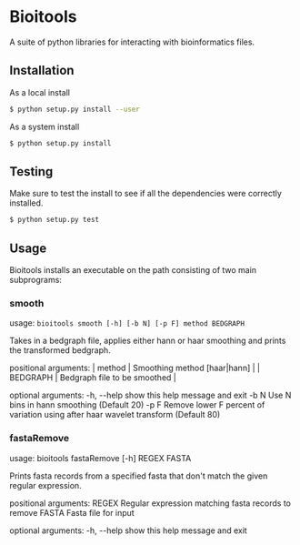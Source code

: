 # Bioitools

A suite of python libraries for interacting with bioinformatics files.

## Installation

As a local install
```bash
$ python setup.py install --user
```
As a system install
```bash
$ python setup.py install
```

## Testing

Make sure to test the install to see if all the dependencies were correctly installed.
```bash
$ python setup.py test
```

## Usage

Bioitools installs an executable on the path consisting of two main subprograms:

### smooth

usage: `bioitools smooth [-h] [-b N] [-p F] method BEDGRAPH`

Takes in a bedgraph file, applies either hann or haar smoothing and prints the
transformed bedgraph.

positional arguments:
|  method   |   Smoothing method [haar|hann] |
|  BEDGRAPH  |  Bedgraph file to be smoothed |

optional arguments:
  -h, --help  show this help message and exit
  -b N        Use N bins in hann smoothing (Default 20)
  -p F        Remove lower F percent of variation using after haar wavelet
              transform (Default 80)

### fastaRemove

usage: bioitools fastaRemove [-h] REGEX FASTA

Prints fasta records from a specified fasta that don't match the given regular
expression.

positional arguments:
  REGEX       Regular expression matching fasta records to remove
  FASTA       Fasta file for input

optional arguments:
  -h, --help  show this help message and exit

